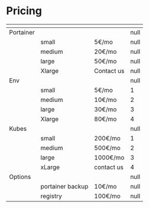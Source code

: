 # Pricing

<table><thead><tr><th></th><th></th><th></th><th data-type="rating" data-max="5"></th></tr></thead><tbody><tr><td>Portainer</td><td></td><td></td><td>null</td></tr><tr><td></td><td>small</td><td>5€/mo</td><td>null</td></tr><tr><td></td><td>medium</td><td>20€/mo</td><td>null</td></tr><tr><td></td><td>large</td><td>50€/mo</td><td>null</td></tr><tr><td></td><td>Xlarge</td><td>Contact us</td><td>null</td></tr><tr><td>Env</td><td></td><td></td><td>null</td></tr><tr><td></td><td>small</td><td>5€/mo</td><td>1</td></tr><tr><td></td><td>medium</td><td>10€/mo</td><td>2</td></tr><tr><td></td><td>large</td><td>30€/mo</td><td>3</td></tr><tr><td></td><td>Xlarge</td><td>80€/mo</td><td>4</td></tr><tr><td>Kubes</td><td></td><td></td><td>null</td></tr><tr><td></td><td>small</td><td>200€/mo</td><td>1</td></tr><tr><td></td><td>medium</td><td>500€/mo</td><td>2</td></tr><tr><td></td><td>large</td><td>1000€/mo</td><td>3</td></tr><tr><td></td><td>xLarge</td><td>contact us</td><td>4</td></tr><tr><td>Options</td><td></td><td></td><td>null</td></tr><tr><td></td><td>portainer backup</td><td>10€/mo</td><td>null</td></tr><tr><td></td><td>registry</td><td>100€/mo</td><td>null</td></tr></tbody></table>

